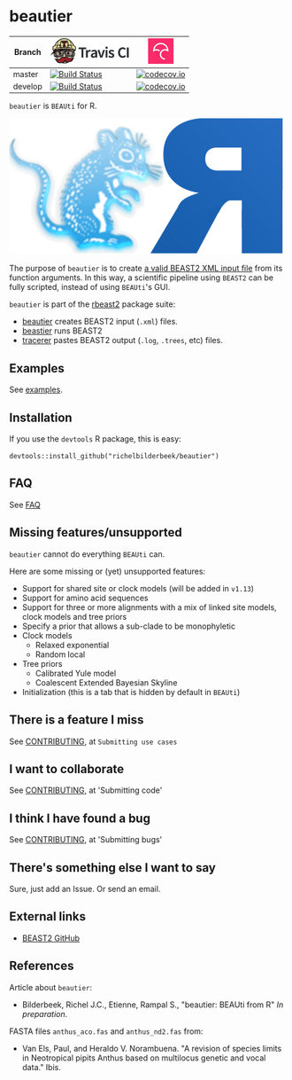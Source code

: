 # beautier

Branch|[![Travis CI logo](pics/TravisCI.png)](https://travis-ci.org)|[![Codecov logo](pics/Codecov.png)](https://www.codecov.io)
---|---|---
master|[![Build Status](https://travis-ci.org/richelbilderbeek/beautier.svg?branch=master)](https://travis-ci.org/richelbilderbeek/beautier)|[![codecov.io](https://codecov.io/github/richelbilderbeek/beautier/coverage.svg?branch=master)](https://codecov.io/github/richelbilderbeek/beautier/branch/master)
develop|[![Build Status](https://travis-ci.org/richelbilderbeek/beautier.svg?branch=develop)](https://travis-ci.org/richelbilderbeek/beautier)|[![codecov.io](https://codecov.io/github/richelbilderbeek/beautier/coverage.svg?branch=develop)](https://codecov.io/github/richelbilderbeek/beautier/branch/develop)

`beautier` is `BEAUti` for R.

![beautier logo](pics/beautier_logo.png)

The purpose of `beautier` is to create 
[a valid BEAST2 XML input file](inst/extdata/2_4.xml)
from its function arguments. In this way, a scientific pipeline using 
`BEAST2` can be fully scripted, instead of using `BEAUti`'s GUI.

`beautier` is part of the [rbeast2](https://github.com/richelbilderbeek/rbeast2) package suite:

 * [beautier](https://github.com/richelbilderbeek/beautier) creates BEAST2 input (`.xml`) files.
 * [beastier](https://github.com/richelbilderbeek/beastier) runs BEAST2
 * [tracerer](https://github.com/richelbilderbeek/tracerer) pastes BEAST2 output (`.log`, `.trees`, etc) files.

## Examples

See [examples](examples.md).

## Installation

If you use the `devtools` R package, this is easy:

```
devtools::install_github("richelbilderbeek/beautier")
```

## FAQ

See [FAQ](Faq.md)

## Missing features/unsupported

`beautier` cannot do everything `BEAUti` can. 

Here are some missing or (yet) unsupported features:

 * Support for shared site or clock models (will be added in `v1.13`)
 * Support for amino acid sequences
 * Support for three or more alignments with a mix of linked site models, clock models and tree priors
 * Specify a prior that allows a sub-clade to be monophyletic 
 * Clock models
   * Relaxed exponential
   * Random local
 * Tree priors
   * Calibrated Yule model
   * Coalescent Extended Bayesian Skyline
 * Initialization (this is a tab that is hidden by default in `BEAUti`)

## There is a feature I miss

See [CONTRIBUTING](CONTRIBUTING.md), at `Submitting use cases`

## I want to collaborate

See [CONTRIBUTING](CONTRIBUTING.md), at 'Submitting code'

## I think I have found a bug

See [CONTRIBUTING](CONTRIBUTING.md), at 'Submitting bugs' 

## There's something else I want to say

Sure, just add an Issue. Or send an email.

## External links

 * [BEAST2 GitHub](https://github.com/CompEvol/beast2)

## References

Article about `beautier`:

 * Bilderbeek, Richel J.C., Etienne, Rampal S., "beautier: BEAUti from R" *In preparation*.

FASTA files `anthus_aco.fas` and `anthus_nd2.fas` from:
 
 * Van Els, Paul, and Heraldo V. Norambuena. "A revision of species limits in Neotropical pipits Anthus based on multilocus genetic and vocal data." Ibis.
